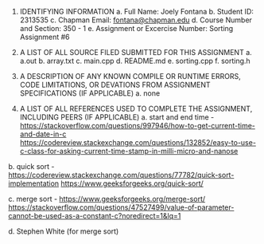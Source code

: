 1. IDENTIFYING INFORMATION
a. Full Name: Joely Fontana
b. Student ID: 2313535
c. Chapman Email: fontana@chapman.edu
d. Course Number and Section: 350 - 1
e. Assignment or Excercise Number: Sorting Assignment #6

2. A LIST OF ALL SOURCE FILED SUBMITTED FOR THIS ASSIGNMENT
a. a.out
b. array.txt
c. main.cpp
d. README.md
e. sorting.cpp
f. sorting.h

3. A DESCRIPTION OF ANY KNOWN COMPILE OR RUNTIME ERRORS, CODE LIMITATIONS, OR DEVATIONS FROM ASSIGNMENT SPECIFICATIONS (IF APPLICABLE)
a. none

4. A LIST OF ALL REFERENCES USED TO COMPLETE THE ASSIGNMENT, INCLUDING PEERS (IF APPLICABLE)
a. start and end time - 
	https://stackoverflow.com/questions/997946/how-to-get-current-time-and-date-in-c
	https://codereview.stackexchange.com/questions/132852/easy-to-use-c-class-for-asking-current-time-stamp-in-milli-micro-and-nanose

b. quick sort - 
	https://codereview.stackexchange.com/questions/77782/quick-sort-implementation
	https://www.geeksforgeeks.org/quick-sort/

c. merge sort - 
	https://www.geeksforgeeks.org/merge-sort/
	https://stackoverflow.com/questions/47527499/value-of-parameter-cannot-be-used-as-a-constant-c?noredirect=1&lq=1

d. Stephen White (for merge sort)
